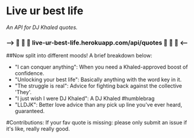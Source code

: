 # Live ur best life
_An API for DJ Khaled quotes._
### --> 🙏 🙏 🙏 live-ur-best-life.herokuapp.com/api/quotes 🙏 🙏 🙏 <--


##Now split into different moods! A brief breakdown below:

- "I can conquer anything": When you need a Khaled-approved boost of confidence.
- "Unlocking your best life": Basically anything with the word key in it.
- "The struggle is real": Advice for fighting back against the collective 'They'.
- "I just wish I were DJ Khaled": A DJ Khaled #humblebrag
- "LLDJK": Better love advice than any pick up line you've ever heard, guaranteed.

#Contributions:
If your fav quote is missing: please only submit an issue if it's like, really really good.